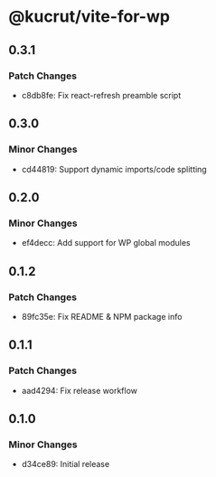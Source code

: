 # @kucrut/vite-for-wp

## 0.3.1

### Patch Changes

-   c8db8fe: Fix react-refresh preamble script

## 0.3.0

### Minor Changes

-   cd44819: Support dynamic imports/code splitting

## 0.2.0

### Minor Changes

-   ef4decc: Add support for WP global modules

## 0.1.2

### Patch Changes

-   89fc35e: Fix README & NPM package info

## 0.1.1

### Patch Changes

-   aad4294: Fix release workflow

## 0.1.0

### Minor Changes

-   d34ce89: Initial release
